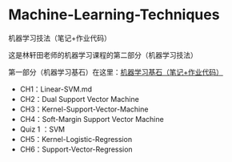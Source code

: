 # Machine-Learning-Techniques
机器学习技法（笔记+作业代码）

这是林轩田老师的机器学习课程的第二部分（机器学习技法）

第一部分（机器学习基石）在这里：[机器学习基石（笔记+作业代码）](https://github.com/Chillstepp/Machine-Learning-Foundations)

 - CH1：Linear-SVM.md
 - CH2：Dual Support Vector Machine
 - CH3：Kernel-Support-Vector-Machine
 - CH4：Soft-Margin Support Vector Machine
 - Quiz 1 ：SVM
 - CH5：Kernel-Logistic-Regression
 - CH6：Support-Vector-Regression
